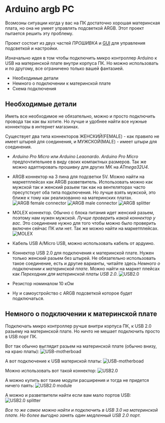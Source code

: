 # Arduino argb PC

Возмозны ситуации когда у вас на ПК достаточно хорошая материнская плата,
но она не умеет управлять подсветкой ARGB. Этот проект пытается решить эту проблему.

Проект состоит из двух частей *ПРОШИВКА* и [GUI](https://github.com/lazenyuk-dmitry/ARGB4All_GUI) для управления подсветкой и настройки.

Изначально идея в том чтобы подключить микро контроллер Arduino к USB на материнской плате внутри корпуса ПК.
Но можно использовать и по другому, все ограничено только вашей фантазией.

- Необходимые детали
- Немного о подключении к материнской плате
- Схема подключения

## Необходимые детали

Иметь все необходимое не обязательно, можно и просто подключить провода так как вы хотите. Но лучше и удобнее найти все нужные коннекторы в интернет магазинах.

Существует два типа коннекторов ЖЕНСКИЙ(FEMALE) - как правило не имеет штырей для соединения, и МУЖСКОЙ(MALE) - имеет штыри для соединения.

- *Arduino Pro Micro* или *Arduino Leaonardo*. *Arduino Pro Micro* предпочтительнее в виду своих компактных размеров. Так же можно адаптировать прошивку для других МК на *ATmega32U4*.

- ARGB коннектор на 3 пина для подсветки 5V. Можно найти на маркетплейсах как ARGB разветвитель.
  Использовать можно как мужской так и женский разьем так как на вентеляторах часто пресутсткует оба типа подключения.
  Но лучше взять мужской, это ближе к тому как реализованно на материнских платах.
  ![ARGB female connector](_images/ARGB-5v-4pin-female.jpg)
  ![ARGB male connector](_images/ARGB-5v-4pin-male.jpg)
  ![ARGB splitter](_images/ARGB-5v-4pin-splitter.jpg)

- MOLEX коннектор. Обычно с блока питания идет женский разьем, поэтому нам нужен мужской. *Лучше проверить какой коннектор у вас*.
  Это соединение нужно для того чтобы можно было проверить включен сейчас ПК или нет. Так же можно найти на маркетплейсах.
  ![MOLEX](_images/MOLEX.jpg)

- Кабель USB A/Micro USB, можно использовать кабель от ардуино.

- Коннектор USB 2.0 для подключения к материнской плате. Нужен только женский разьем без штырей.
  Не обязательно использовать такое соединение, есть и другие варианты, читайте здесь *Немного о подключении к материнской плате*.
  Можно найти на маркет плейсах как *Переходник для материнской платы USB 2.0*.
  ![USB2.0](_images/USB2.0.jpg)

- Резистор номиналом 10 кОм

- Ну и самоустройство с ARGB подсветкой которое будет подключаться.

## Немного о подключении к материнской плате

Подключать микро контроллер ручше внитри корпуса ПК, к USB 2.0 разьему на материнской плате. Но ничто не мешает подключить просто в USB порт ПК.

Вот так обычно выглядит разьем на материнской плате (обычно внизу, на краю платы):
![USB-motherboad](_images/USB-motherboad.jpg)

А вот подключение к USB материской платы:
![USB-motherboad](_images/USB-motherboad-connected.jpg)

Можно использовать вот такой коннектор:
![USB2.0](_images/USB2.0.jpg)

А можно купить вот такие модули расширения и тогда не придется ничего паять:
![USB2.0 module](_images/USB-motherboad-module.jpg)

А можно и разветвители найти если вам мало портов USB:
![USB2.0 splitter](_images/USB-motherboad-splitter.jpg)

*Все то же самое можно найти и подключить в USB 3.0 на материнской плате. Но более выгодно занять один медленный USB 2.0 порт.*